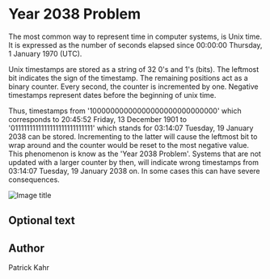 <!-- BEGIN TITLE -->
# Year 2038 Problem 
<!-- END TITLE -->

<!-- BEGIN BODY -->
The most common way to represent time in computer systems, is Unix time. It is expressed as the number of seconds elapsed since 00:00:00 Thursday, 1 January 1970 (UTC). 

Unix timestamps are stored as a string of 32 0's and 1's (bits). The leftmost bit indicates the sign of the timestamp. The remaining positions act as a binary counter. Every second, the counter is incremented by one. Negative timestamps represent dates before the beginning of unix time.

Thus, timestamps from '10000000000000000000000000000' which corresponds to 20:45:52 Friday, 13 December 1901 to '0111111111111111111111111111' which stands for 03:14:07 Tuesday, 19 January 2038 can be stored. Incrementing to the latter will cause the leftmost bit to wrap around and the counter would be reset to the most negative value. This phenomenon is know as the 'Year 2038 Problem'. Systems that are not updated with a larger counter by then, will indicate wrong timestamps from 03:14:07 Tuesday, 19 January 2038 on. In some cases this can have severe consequences.
<!-- END BODY -->


![Image title](../images/image-086-year-2038-problem.svg)


## Optional text
<!-- BEGIN OPTIONAL -->
<!-- END OPTIONAL -->



## Author
<!-- BEGIN AUTHOR -->
Patrick Kahr
<!-- END AUTHOR -->
